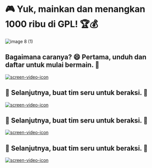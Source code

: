 # 🎮 Yuk, mainkan dan menangkan 1000 ribu di GPL! 🏆💰


![image 8 (1)](https://github.com/litifer/gpl-app-resources/assets/10615264/c7e7a5b0-ffb1-4006-96f0-0905042e5da4)





## Bagaimana caranya? 😄 Pertama, unduh dan daftar untuk mulai bermain. 📲

[![screen-video-icon](https://github.com/litifer/gpl-app-resources/assets/10615264/c7e7a5b0-ffb1-4006-96f0-0905042e5da4)](https://github.com/litifer/gpl-app-resources/assets/10615264/5c5b11f1-b772-4809-bcbd-c4f82e98cb49)

## 📝 Selanjutnya, buat tim seru untuk beraksi. 👥

[![screen-video-icon](https://github.com/litifer/gpl-app-resources/assets/10615264/c7e7a5b0-ffb1-4006-96f0-0905042e5da4)](https://github.com/litifer/gpl-app-resources/assets/10615264/5c5b11f1-b772-4809-bcbd-c4f82e98cb49)


## 📝 Selanjutnya, buat tim seru untuk beraksi. 👥

[![screen-video-icon](https://github.com/litifer/gpl-app-resources/assets/10615264/c7e7a5b0-ffb1-4006-96f0-0905042e5da4)](https://github.com/litifer/gpl-app-resources/assets/10615264/5c5b11f1-b772-4809-bcbd-c4f82e98cb49)

## 📝 Selanjutnya, buat tim seru untuk beraksi. 👥

[![screen-video-icon](https://github.com/litifer/gpl-app-resources/assets/10615264/c7e7a5b0-ffb1-4006-96f0-0905042e5da4)](https://github.com/litifer/gpl-app-resources/assets/10615264/5c5b11f1-b772-4809-bcbd-c4f82e98cb49)


